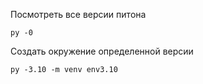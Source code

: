 Посмотреть все версии питона
```
py -0
```

Создать окружение определенной версии 
```
py -3.10 -m venv env3.10
```